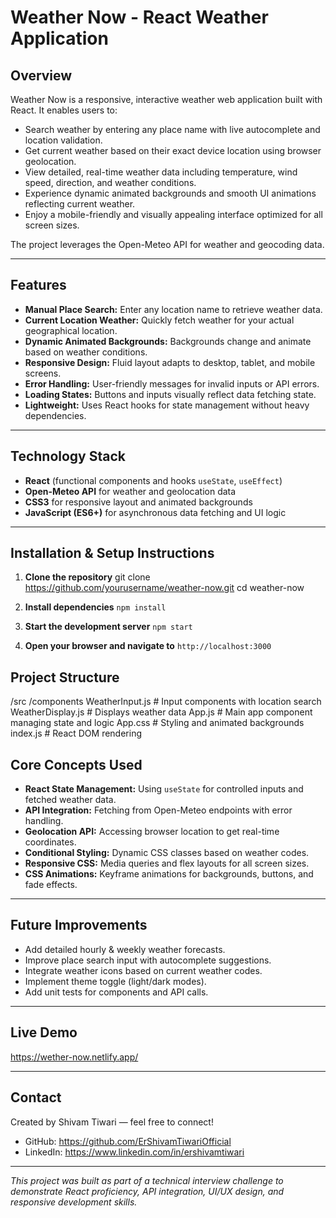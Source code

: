 # Weather Now - React Weather Application

## Overview

Weather Now is a responsive, interactive weather web application built with React. It enables users to:

- Search weather by entering any place name with live autocomplete and location validation.
- Get current weather based on their exact device location using browser geolocation.
- View detailed, real-time weather data including temperature, wind speed, direction, and weather conditions.
- Experience dynamic animated backgrounds and smooth UI animations reflecting current weather.
- Enjoy a mobile-friendly and visually appealing interface optimized for all screen sizes.

The project leverages the Open-Meteo API for weather and geocoding data.

---

## Features

- **Manual Place Search:** Enter any location name to retrieve weather data.
- **Current Location Weather:** Quickly fetch weather for your actual geographical location.
- **Dynamic Animated Backgrounds:** Backgrounds change and animate based on weather conditions.
- **Responsive Design:** Fluid layout adapts to desktop, tablet, and mobile screens.
- **Error Handling:** User-friendly messages for invalid inputs or API errors.
- **Loading States:** Buttons and inputs visually reflect data fetching state.
- **Lightweight:** Uses React hooks for state management without heavy dependencies.

---

## Technology Stack

- **React** (functional components and hooks `useState`, `useEffect`)
- **Open-Meteo API** for weather and geolocation data
- **CSS3** for responsive layout and animated backgrounds
- **JavaScript (ES6+)** for asynchronous data fetching and UI logic

---

## Installation & Setup Instructions

1. **Clone the repository**
git clone https://github.com/yourusername/weather-now.git
cd weather-now


2. **Install dependencies**
        `npm install`


3. **Start the development server**
        `npm start`


4. **Open your browser and navigate to** 
        `http://localhost:3000`


## Project Structure

/src
/components
WeatherInput.js # Input components with location search
WeatherDisplay.js # Displays weather data
App.js # Main app component managing state and logic
App.css # Styling and animated backgrounds
index.js # React DOM rendering


## Core Concepts Used

- **React State Management:** Using `useState` for controlled inputs and fetched weather data.
- **API Integration:** Fetching from Open-Meteo endpoints with error handling.
- **Geolocation API:** Accessing browser location to get real-time coordinates.
- **Conditional Styling:** Dynamic CSS classes based on weather codes.
- **Responsive CSS:** Media queries and flex layouts for all screen sizes.
- **CSS Animations:** Keyframe animations for backgrounds, buttons, and fade effects.

---

## Future Improvements

- Add detailed hourly & weekly weather forecasts.
- Improve place search input with autocomplete suggestions.
- Integrate weather icons based on current weather codes.
- Implement theme toggle (light/dark modes).
- Add unit tests for components and API calls.

---

## Live Demo

https://wether-now.netlify.app/

---

## Contact

Created by Shivam Tiwari — feel free to connect!

- GitHub: https://github.com/ErShivamTiwariOfficial
- LinkedIn: https://www.linkedin.com/in/ershivamtiwari

---

*This project was built as part of a technical interview challenge to demonstrate React proficiency, API integration, UI/UX design, and responsive development skills.*